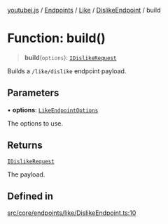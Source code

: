 [youtubei.js](../../../../../../../README.md) / [Endpoints](../../../../../README.md) / [Like](../../../README.md) / [DislikeEndpoint](../README.md) / build

# Function: build()

> **build**(`options`): [`IDislikeRequest`](../../../../../../Types/type-aliases/IDislikeRequest.md)

Builds a `/like/dislike` endpoint payload.

## Parameters

• **options**: [`LikeEndpointOptions`](../../../../../../Types/type-aliases/LikeEndpointOptions.md)

The options to use.

## Returns

[`IDislikeRequest`](../../../../../../Types/type-aliases/IDislikeRequest.md)

The payload.

## Defined in

[src/core/endpoints/like/DislikeEndpoint.ts:10](https://github.com/LuanRT/YouTube.js/blob/305a398158a6cac82e6ef288fed4bf1661c89d52/src/core/endpoints/like/DislikeEndpoint.ts#L10)
